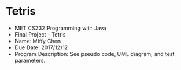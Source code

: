 # Tetris

 * MET CS232 Programming with Java
 * Final Project - Tetris
 * Name: Miffy Chen
 * Due Date: 2017/12/12
 * Program Description: See pseudo code, UML diagram, and test parameters.
